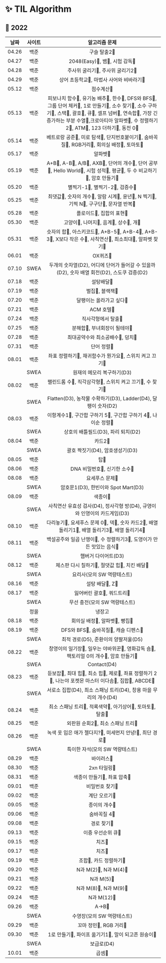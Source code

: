 # :sparkles: TIL Algorithm

## :pushpin: 2022
|날짜|사이트|알고리즘 문제|
|:---:|:---:|:---:|
|04.26|백준|구슬 탈출2🥇|
|04.27|백준|2048(Easy)🥇, 뱀🥇, 시험 감독🥉|
|04.28|백준|주사위 굴리기🥇, 주사위 굴리기2🥇|
|04.29|백준|상어 초등학교🥇, 마법사 사어와 비바라기🥇|
|05.12|백준|점수계산🥈|
|05.13|백준|피보나치 함수🥈, 유기농 배추🥈, 한수🥈, DFS와 BFS🥈, 그룹 단어 체커🥈, 1로 만들기🥈, 소수 찾기🥈, 소수 구하기🥈, 스택🥈, 괄호🥈, 큐🥈, 셀프 넘버🥈, 연속합🥈, 가장 긴 증가하는 부분 수열🥈,크로아티아 알파벳🥈, 수 정렬하기2🥈, ATM🥈, 123 더하기🥈, 동전 0🥈|
|05.14|백준|베트로랑 공준🥈, 미로 탐색🥈, 단지번호붙이기🥈, 숨바꼭질🥈, RGB거리🥈, 회의실 배정🥈, 토마토🥇|
|05.17|백준|알파벳🥇|
|05.19|백준|A+B🥉, A-B🥉, A/B🥉, AXB🥉, 단어의 개수🥉, 단어 공부🥉, Hello World🥉, 시험 성적🥉, 평균🥉, 두 수 비교하기🥉, 암호 만들기🥇|
|05.20|백준|별찍기-1🥉, 별찍기-2🥉, 검증수🥉|
|05.25|백준|최댓값🥉, 숫자의 개수🥉, 알람 시계🥉, 윤년🥉, N 찍기🥉, 기찍 N🥉, 구구단🥉, 문자열 반복🥉|
|05.28|백준|플로이드🥇, 집합의 표현🥇|
|05.30|백준|고양이🥉, 나머지🥉, 음계🥉, 상수🥉, 개🥉|
|05.31|백준|슷자의 합🥉, 아스키코드🥉, A+B-5🥉, A+B-4🥉, A+B-3🥉, X보다 작은 수🥉, 사칙연산🥉, 최소최대🥉, 알파벳 찾기🥉|
|06.01|백준|OX퀴즈🥉|
|07.10|SWEA|두개의 숫자열(D2), 어디에 단어가 들어갈 수 있을까(D2), 숫자 배열 회전(D2), 스도쿠 검증(D2)|
|07.18|백준|설탕배달🥈|
|07.19|백준|벌집🥉, 블랙잭🥉|
|07.20|백준|달팽이는 올라가고 싶다🥈|
|07.21|백준|ACM 호텔🥉|
|07.24|백준|직사각형에서 탈출🥉|
|07.25|백준|분해합🥉, 부녀회장이 될테야🥉|
|07.28|백준|최대공약수와 최소공배수🥉, 덩치🥈|
|07.31|백준|단어 정렬🥈|
|08.01|백준|좌표 정렬하기🥈, 재귀함수가 뭔가요🥈, 스위치 켜고 끄기🥈|
||SWEA|원재의 메모리 복구하기(D3)|
|08.02|백준|팰린드롬 수🥉, 직각삼각형🥉, 스위치 켜고 끄기🥈, 수 찾기🥈|
||SWEA|Flatten(D3), 농작물 수확하기(D3), Ladder(D4), 달팽이 숫자(D2)|
|08.03|백준|이항계수1🥉, 구간합 구하기 5🥈, 구간합 구하기 4🥈, 나이순 정렬🥈|
||SWEA|상호의 배틀필드(D3), 파리 퇴치(D2)|
|08.04|백준|카드2🥈|
||SWEA|괄호 짝짓기(D4), 암호생성기(D3)|
|08.05|백준|탑🥇|
|08.06|백준|DNA 비밀번호🥈, 신기한 소수🥇|
|08.08|백준|요세푸스 문제🥈|
||SWEA|암호문1(D3), 한빈이와 Spot Mart(D3)|
|08.09|백준|색종이🥉|
||SWEA|사칙연산 유효성 검사(D4), 정사각형 방(D4), 규영이와 인영이의 카드게임(D3)|
|08.10|백준|다리놓기🥈, 요세푸스 문제 0🥈, 덱🥈, 숫자 카드2🥈, 배열 돌리기1🥈, 배열 돌리기3🥈, 배열 돌리기4🥇|
|08.11|백준|백설공주와 일곱 난쟁이🥉, 수 정렬하기3🥉, 도영이가 만든 맛있는 음식🥈|
||SWEA|햄버거 다이어트(D3)|
|08.12|백준|체스판 다시 칠하기🥈, 절댓값 힙🥈, 치킨 배달🥇|
||SWEA|요리사(모의 SW 역량테스트)|
|08.16|백준|설탕 배달🥈, Z🥈|
|08.17|백준|잃어버린 괄호🥈, 쿼드트리🥈|
||SWEA|무선 충전(모의 SW 역량테스트)|
||정올|냉장고|
|08.18|백준|회의실 배정🥈, 알파벳🥇, 빵집🥇|
|08.19|백준|DFS와 BFS🥈, 숨바꼭질🥈, 캐슬 디펜스🥇|
||SWEA|최적 경로(D5), 준환이의 양팔저울(D5)|
|08.22|백준|창영이의 일기장🥉, 일우는 야바위꾼🥉, 영화감독 숌🥈, 팩토리얼 0의 개수🥈, 암호 만들기🥇|
||SWEA|Contact(D4)|
|08.23|백준|듣보잡🥈, 최대 힙🥈, 최소 힙🥈, 제로🥈, 좌표 정렬하기 2🥈, 나는야 포켓몬 마스터 이다솜🥈, 집합🥈, ABCDE🥇|
||SWEA|서로소 집합(D4), 최소 스패닝 트리(D4), 창용 마을 무리의 개수(D4)|
|08.24|백준|최소 스패닝 트리🥇, 적록색약🥇, 아기상어🥇, 토마토🥇, 탈출🥇|
|08.25|백준|외판원 순회2🥈, 최소 스패닝 트리🥇|
|08.26|백준|녹색 옷 입은 애가 젤다지?🥇, 미세먼지 안녕!🥇, 최단 경로🥇|
||SWEA|특이한 자석(모의 SW 역량테스트)|
|08.29|백준|바이러스🥈|
|08.30|백준|2xn 타일링🥈|
|08.31|백준|색종이 만들기🥈, 좌표 압축🥈|
|09.01|백준|비밀번호 찾기🥈|
|09.02|백준|계단 오르기🥈|
|09.05|백준|종이의 개수🥈|
|09.06|백준|숨바꼭질 4🥇|
|09.08|백준|경로 찾기🥈|
|09.13|백준|이중 우선순위 큐🥇|
|09.15|백준|치즈🥇|
|09.17|백준|치즈🥇|
|09.19|백준|조합🥈, 카드 정렬하기🥇|
|09.20|백준|N과 M(2)🥈, N과 M(4)🥈|
|09.21|백준|N과 M(5)🥈|
|09.22|백준|N과 M(8)🥈, N과 M(9)🥈|
|09.24|백준|N과 M(12)🥈|
|09.26|백준|A→B🥈|
||SWEA|수영장(모의 SW 역량테스트)|
|09.29|백준|꼬마 정민🥉, RGB 거리🥈|
|09.30|백준|1로 만들기🥈, 파이프 옮기기1🥇, 말이 되고픈 원숭이🥇|
||SWEA|보급로(D4)|
|10.01|백준|곱셈🥈|
